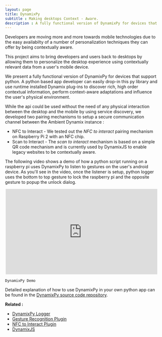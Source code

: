 ```yaml
---
layout: page
title: DynamixPy
subtitle : Making desktops Context - Aware. 
description : A fully functional version of DynamixPy for devices that support python. Any Python app developer can easily drop-in this py library and use runtime installed Dynamix plug-ins to discover rich, high order contextual information, perform context-aware adaptations to influence the user's physical environment.
---
```


Developers are moving more and more towards mobile technologies due to the easy availabilty of a number of personalization techniques they can offer by being contextually aware.

This project aims to bring developers and users back to desktops by allowing them to personalize the desktop experience using contextually relevant data from a user's mobile device. 

We present a fully functional version of DynamixPy for devices that support python. A python based app developer can easily drop-in this py library and use runtime installed Dynamix plug-ins to discover rich, high order contextual information, perform context-aware adaptations and influence the user's physical environment.

While the api could be used without the need of any physical interaction between the desktop and the mobile by using service discovery, we developed two pairing mechanisms to setup a secure communication channel between the Ambient Dynamix instance  :

* NFC to Interact - We tested out the _NFC to interact_ pairing mechanism on Raspberry Pi 2 with an NFC chip. 
* Scan to Interact - The _scan to interact_ mechanism is based on a simple QR code mechanism and is currently used by DynamixJS to enable legacy websites to be contextually aware. 

The following video shows a demo of how a python script running on a raspberry pi uses DynamixPy to listen to gestures on the user's android device. As you'll see in the video, once the listener is setup, python logger uses the bottom to top gesture to lock the raspberry pi and the opposite gesture to popup the unlock dialog. 

<p align="center">
	<iframe src="https://www.youtube.com//embed/-UOnOUpoehg" width="500" height="281" frameborder="0" webkitallowfullscreen mozallowfullscreen allowfullscreen></iframe>

	DynamixPy Demo
</p>

Detailed explanation of how to use DynamixPy in your own python app can be found in the [DynamixPy source code repository](https://bitbucket.org/dynamixdevelopers/dynamix-python-apis/src/ecb83df9ddc712626818f5261fadf2f722c9249d?at=master). 


<strong>Related : </strong>

* [DynamixPy Logger](https://bitbucket.org/dynamixdevelopers/dynamix-python-apis/src/1124d0c71776ba7116ec2d1f90b968079efbc29d?at=master)
* [Gesture Recognition Plugin](https://bitbucket.org/dynamixdevelopers/gesture-recognition-samsung)
* [NFC to Interact Plugin](https://bitbucket.org/dynamixdevelopers/nfc-to-interact/src)
* [DynamixJS](https://bitbucket.org/dynamixdevelopers/dynamix-2.x-javascript-apis/)